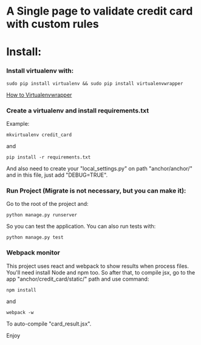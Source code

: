 # A Single page to validate credit card with custom rules


# Install:

### Install virtualenv with:
```
sudo pip install virtualenv && sudo pip install virtualenvwrapper
```

[How to Virtualenvwrapper](http://virtualenvwrapper.readthedocs.io/en/latest/install.html)


### Create a virtualenv and install requirements.txt


Example:
```
mkvirtualenv credit_card
```

and

```
pip install -r requirements.txt
```

And also need to create your "local_settings.py" on path "anchor/anchor/"
and in this file, just add "DEBUG=TRUE".


### Run Project (Migrate is not necessary, but you can make it):


Go to the root of the project and:
```
python manage.py runserver
```

So you can test the application. You can also run tests with:

```
python manage.py test
```


### Webpack monitor

This project uses react and webpack to show results when process files. You'll
need install Node and npm too. So after that, to compile jsx,
go to the app "anchor/credit_card/static/" path and use command:

```
npm install
```

and


```
webpack -w
```

To auto-compile "card_result.jsx".

Enjoy
